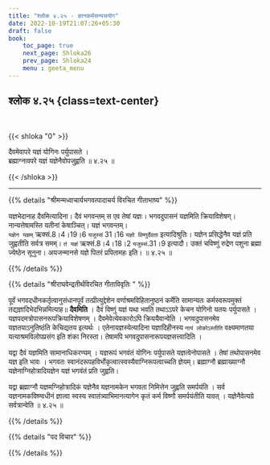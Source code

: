 ```yaml
---
title: "श्लोक ४.२५ - ज्ञानकर्मसन्यसयोग"
date: 2022-10-19T21:07:26+05:30
draft: false
book:
    toc_page: true
    next_page: Shloka26
    prev_page: Shloka24
    menu : geeta_menu
---
```




## श्लोक ४.२५ {class=text-center}

<br/>

{{< shloka  "0"  >}}

दैवमेवापरे यज्ञं योगिनः पर्युपासते ।  
ब्रह्माग्नावपरे यज्ञं यज्ञेनैवोपजुह्वति ॥ ४.२५ ॥
 

{{< /shloka >}}

---


{{% details "श्रीमन्मध्वाचार्यभगवत्पादाचर्य विरचित  गीताभाष्य" %}}

यज्ञभेदानाह दैवमित्यादिना। दैवं भगवन्तम् स एव तेषां यज्ञः। 
भगवदुपासनं यज्ञमिति क्रियाविशेषण्। नान्यत्तेषामस्ति यतीनां 
केषाञ्चित्। यज्ञं भगवन्तम्।  
`यज्ञेन यज्ञम्` ऋक्सं.8।4।19।6 `यजुस्सं`
31।16 `यज्ञो विष्णुर्देवता` इत्यादिश्रुतिः। 
यज्ञेन प्रसिद्धेनैव यज्ञं  प्रति जुह्वतीति सर्वत्र समम्। 
`तं यज्ञं` ऋक्सं.8।4।18।2 `यजुस्सं`.31।9 
इत्यादौ। उक्तं चविष्णुं रुद्रेण पशुना ब्रह्मा ज्येष्ठेन सूनुना। 
अयजन्मानसे यज्ञे पितरं प्रपितामहः इति।  ॥ ४.२५ ॥

{{% /details %}}



{{% details "श्रीराघवेन्द्रतीर्थविरचित गीताविवृतिः " %}}

पूर्वं भगवदधीनकर्तृत्वानुसंधानपूर्वं तत्प्रीत्युद्देशेन 
वर्णाश्रमविहितानुष्ठनं कर्मेति सामान्यतः कर्मस्वरूपमुक्तं 
तद्यज्ञादिभेदभिन्नमित्याह॥ **दैवमिति** । 
दैवं विष्णुं यज्ञं यथा भवति तथाऽऽपरे केचन योगिनो यतयः पर्युपासते ।
यज्ञपदमत्रोपासनरूपक्रियाविशेषणम्‌ । दैवमेवेत्येवकारोऽपि 
क्रिययैवान्वेति । भगवदुपासनमेव यज्ञतयाऽनुतिष्ठंति केचिद्यतय 
इत्यर्थः । एतेनायज्ञस्येत्यादिना
यज्ञादिहीनस्य `नायं लोकोऽस्तीति` वक्ष्यमाणतया 
यत्याश्रमविलोपप्रसंग इति शंका निरस्ता। 
तेषामपि भगवदुपासनारूपयज्ञसत्त्वादिति ।   

यद्वा दैवं यज्ञमिति सामानाधिकरण्यम्‌ । यज्ञरूपं भगवंतं 
योगिनः पर्युपासते यज्ञत्वेनोपासते । तेषां
तथोपासनमेव यज्ञ इति भावः । भगवतः
स्वानंदरूपहविर्भोकृत्वात्स्वस्यैवाग्निरूपत्वाच्चति ज्ञेयम्‌। 
ब्रह्माग्नौ ब्रह्माख्याग्नौ यज्ञेनाग्निहोत्रादियज्ञेन यज्ञं भगवंतं 
प्रति जुह्वति।   

यद्वा ब्रह्माग्नौ यज्ञमग्निहोत्रादिकं यज्ञेनैव यज्ञनामकेन 
भगवता निमित्तेन जुह्वति समर्पयंति । 
सर्व यज्ञनामकविष्ण्वधीनं ज्ञात्वा स्वस्य स्वातंत्र्याभिमानत्यागेन 
कृतं कर्म विष्णौ समर्पयंतीति यावत्‌ । 
यज्ञेनैवेत्यग्रे सर्वत्रान्वेति   ॥ ४.२५ ॥

{{% /details %}}



{{% details "पद विचार" %}}


{{% /details %}}
